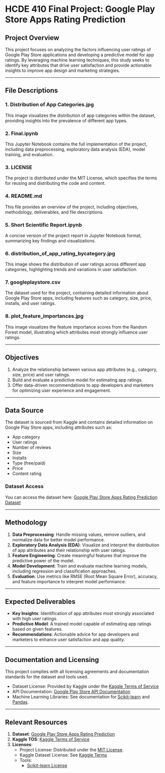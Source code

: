 # **HCDE 410 Final Project: Google Play Store Apps Rating Prediction**

## **Project Overview**
This project focuses on analyzing the factors influencing user ratings of Google Play Store applications and developing a predictive model for app ratings. By leveraging machine learning techniques, this study seeks to identify key attributes that drive user satisfaction and provide actionable insights to improve app design and marketing strategies.

---

## **File Descriptions**

### **1. Distribution of App Categories.jpg**
This image visualizes the distribution of app categories within the dataset, providing insights into the prevalence of different app types.

### **2. Final.ipynb**
This Jupyter Notebook contains the full implementation of the project, including data preprocessing, exploratory data analysis (EDA), model training, and evaluation.

### **3. LICENSE**
The project is distributed under the MIT License, which specifies the terms for reusing and distributing the code and content.

### **4. README.md**
This file provides an overview of the project, including objectives, methodology, deliverables, and file descriptions.

### **5. Short Scientific Report.ipynb**
A concise version of the project report in Jupyter Notebook format, summarizing key findings and visualizations.

### **6. distribution_of_app_rating_bycategory.jpg**
This image shows the distribution of user ratings across different app categories, highlighting trends and variations in user satisfaction.

### **7. googleplaystore.csv**
The dataset used for the project, containing detailed information about Google Play Store apps, including features such as category, size, price, installs, and user ratings.

### **8. plot_feature_importances.jpg**
This image visualizes the feature importance scores from the Random Forest model, illustrating which attributes most strongly influence user ratings.

---
## **Objectives**
1. Analyze the relationship between various app attributes (e.g., category, size, price) and user ratings.
2. Build and evaluate a predictive model for estimating app ratings.
3. Offer data-driven recommendations to app developers and marketers for optimizing user experience and engagement.

---

## **Data Source**
The dataset is sourced from Kaggle and contains detailed information on Google Play Store apps, including attributes such as:
- App category
- User ratings
- Number of reviews
- Size
- Installs
- Type (free/paid)
- Price
- Content rating

### **Dataset Access**  
You can access the dataset here: [Google Play Store Apps Rating Prediction Dataset](https://www.kaggle.com/code/arunjangir245/google-playstore-apps-rating-prediction)

---

## **Methodology**
1. **Data Preprocessing**: Handle missing values, remove outliers, and normalize data for better model performance.  
2. **Exploratory Data Analysis (EDA)**: Visualize and interpret the distribution of app attributes and their relationship with user ratings.  
3. **Feature Engineering**: Create meaningful features that improve the predictive power of the model.  
4. **Model Development**: Train and evaluate machine learning models, including regression and classification approaches.  
5. **Evaluation**: Use metrics like RMSE (Root Mean Square Error), accuracy, and feature importance to interpret model performance.

---

## **Expected Deliverables**
- **Key Insights**: Identification of app attributes most strongly associated with high user ratings.  
- **Predictive Model**: A trained model capable of estimating app ratings based on given features.  
- **Recommendations**: Actionable advice for app developers and marketers to enhance user satisfaction and app quality.

---

## **Documentation and Licensing**
This project complies with all licensing agreements and documentation standards for the dataset and tools used.  
- Dataset License: Provided by Kaggle under the [Kaggle Terms of Service](https://www.kaggle.com/terms)  
- API Documentation: [Google Play Store API Documentation](https://developers.google.com/android-publisher)  
- Machine Learning Libraries: See documentation for [Scikit-learn](https://scikit-learn.org/stable/) and [Pandas](https://pandas.pydata.org/).

---

## **Relevant Resources**
1. **Dataset**: [Google Play Store Apps Rating Prediction](https://www.kaggle.com/code/arunjangir245/google-playstore-apps-rating-prediction)  
2. **Kaggle TOS**: [Kaggle Terms of Service](https://www.kaggle.com/terms)  
3. **Licenses**:
   - Project License: Distributed under the [MIT License](https://opensource.org/licenses/MIT).
   - Kaggle Dataset License: See [Kaggle Terms](https://www.kaggle.com/terms)  
   - Tools:  
     - [Scikit-learn License](https://scikit-learn.org/stable/about.html#citing-scikit-learn)  
